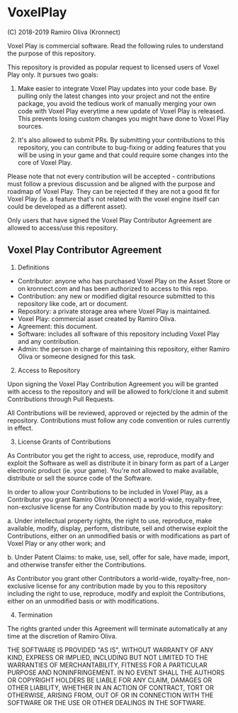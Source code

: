# VoxelPlay
(C) 2018-2019 Ramiro Oliva (Kronnect)

Voxel Play is commercial software. Read the following rules to understand the purpose of this repository.

This repository is provided as popular request to licensed users of Voxel Play only.
It pursues two goals:

1) Make easier to integrate Voxel Play updates into your code base. By pulling only the latest changes into your project and not the entire package, you avoid the tedious work of manually merging your own code with Voxel Play everytime a new update of Voxel Play is released. This prevents losing custom changes you might have done to Voxel Play sources.

2) It's also allowed to submit PRs. By submitting your contributions to this repository, you can contribute to bug-fixing or adding features that you will be using in your game and that could require some changes into the core of Voxel Play.

Please note that not every contribution will be accepted - contributions must follow a previous discussion and be aligned with the purpose and roadmap of Voxel Play. They can be rejected if they are not a good fit for Voxel Play (ie. a feature that's not related with the voxel engine itself can could be developed as a different asset).

Only users that have signed the Voxel Play Contributor Agreement are allowed to access/use this repository.

Voxel Play Contributor Agreement
--------------------------------

1. Definitions

- Contributor: anyone who has purchased Voxel Play on the Asset Store or on kronnect.com and has been authorized to access to this repo.
- Contribution: any new or modified digital resource submitted to this repository like code, art or document.
- Repository: a private storage area where Voxel Play is maintained.
- Voxel Play: commercial asset created by Ramiro Oliva.
- Agreement: this document.
- Software: includes all software of this repository including Voxel Play and any contribution.
- Admin: the person in charge of maintaining this repository, either Ramiro Oliva or someone designed for this task.

2. Access to Repository

Upon signing the Voxel Play Contribution Agreement you will be granted with access to the repository and will be allowed to fork/clone it and submit Contributions through Pull Requests.

All Contributions will be reviewed, approved or rejected by the admin of the repository.
Contributions must follow any code convention or rules currently in effect.


3. License Grants of Contributions

As Contributor you get the right to access, use, reproduce, modify and exploit the Software as well as distribute it in binary form as part of a Larger electronic product (ie. your game). You're not allowed to make available, distribute or sell the source code of the Software.

In order to allow your Contributions to be included in Voxel Play, as a Contributor you grant Ramiro Oliva (Kronnect) a world-wide, royalty-free, non-exclusive license for any Contribution made by you to this repository:

a. Under intellectual property rights, the right to use, reproduce, make available, modify, display, perform, distribute, sell and otherwise exploit the Contributions, either on an unmodified basis or with modifications as part of Voxel Play or any other work; and

b. Under Patent Claims: to make, use, sell, offer for sale, have made, import, and otherwise transfer either the Contributions.

As Contributor you grant other Contributors a world-wide, royalty-free, non-exclusive license for any contribution made by you to this repository including the right to use, reproduce, modify and exploit the Contributions, either on an unmodified basis or with modifications.


4. Termination

The rights granted under this Agreement will terminate automatically at any time at the discretion of Ramiro Oliva.

THE SOFTWARE IS PROVIDED "AS IS", WITHOUT WARRANTY OF ANY KIND, EXPRESS OR IMPLIED, INCLUDING BUT NOT LIMITED TO THE WARRANTIES OF MERCHANTABILITY, FITNESS FOR A PARTICULAR PURPOSE AND NONINFRINGEMENT. IN NO EVENT SHALL THE AUTHORS OR COPYRIGHT HOLDERS BE LIABLE FOR ANY CLAIM, DAMAGES OR OTHER LIABILITY, WHETHER IN AN ACTION OF CONTRACT, TORT OR OTHERWISE, ARISING FROM, OUT OF OR IN CONNECTION WITH THE SOFTWARE OR THE USE OR OTHER DEALINGS IN THE SOFTWARE.


